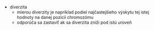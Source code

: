 - diverzita
	- mierou diverzity je napríklad podiel najčastejšieho výskytu tej istej hodnoty na danej pozicií chromozómu
	- odporúča sa zastaviť ak sa diverzita zníži pod istú uroveň